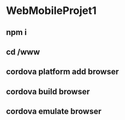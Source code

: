 # WebMobileProjet1

## npm i 
## cd /www 
## cordova platform add browser
## cordova build browser
## cordova emulate browser
